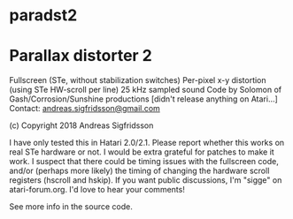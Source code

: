 # paradst2
Parallax distorter 2
====================
Fullscreen (STe, without stabilization switches)
Per-pixel x-y distortion (using STe HW-scroll per line)
25 kHz sampled sound
Code by Solomon of Gash/Corrosion/Sunshine productions
                   [didn't release anything on Atari...]
Contact: andreas.sigfridsson@gmail.com

(c) Copyright 2018 Andreas Sigfridsson

I have only tested this in Hatari 2.0/2.1. Please report whether this
works on real STe hardware or not. I would be extra grateful for
patches to make it work. I suspect that there could be timing issues
with the fullscreen code, and/or (perhaps more likely) the timing of
changing the hardware scroll registers (hscroll and hskip). If you
want public discussions, I'm "sigge" on atari-forum.org. I'd love to
hear your comments!

See more info in the source code.
